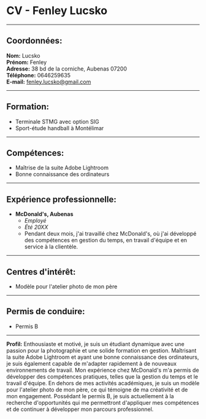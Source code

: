 # CV - Fenley Lucsko

---

## Coordonnées:

**Nom:** Lucsko  
**Prénom:** Fenley  
**Adresse:** 38 bd de la corniche, Aubenas 07200  
**Téléphone:** 0646259635  
**E-mail:** fenley.lucsko@gmail.com

---

## Formation:

- Terminale STMG avec option SIG
- Sport-étude handball à Montélimar

---

## Compétences:

- Maîtrise de la suite Adobe Lightroom
- Bonne connaissance des ordinateurs

---

## Expérience professionnelle:

- **McDonald's, Aubenas**
  - *Employé*
  - *Été 20XX*
  - Pendant deux mois, j'ai travaillé chez McDonald's, où j'ai développé des compétences en gestion du temps, en travail d'équipe et en service à la clientèle.

---

## Centres d'intérêt:

- Modèle pour l'atelier photo de mon père

---

## Permis de conduire:

- Permis B

---

**Profil:**
Enthousiaste et motivé, je suis un étudiant dynamique avec une passion pour la photographie et une solide formation en gestion. Maîtrisant la suite Adobe Lightroom et ayant une bonne connaissance des ordinateurs, je suis également capable de m'adapter rapidement à de nouveaux environnements de travail. Mon expérience chez McDonald's m'a permis de développer des compétences pratiques, telles que la gestion du temps et le travail d'équipe. En dehors de mes activités académiques, je suis un modèle pour l'atelier photo de mon père, ce qui témoigne de ma créativité et de mon engagement. Possédant le permis B, je suis actuellement à la recherche d'opportunités qui me permettront d'appliquer mes compétences et de continuer à développer mon parcours professionnel.
